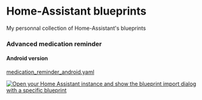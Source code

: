# Home-Assistant blueprints

My personnal collection of Home-Assistant's blueprints

### Advanced medication reminder
#### Android version

[medication_reminder_android.yaml](https://raw.githubusercontent.com/jlevangi/hass-blueprints/refs/heads/main/blueprints/medication_reminder_android.yaml)

[![Open your Home Assistant instance and show the blueprint import dialog with a specific blueprint](https://my.home-assistant.io/badges/blueprint_import.svg)](https://my.home-assistant.io/redirect/blueprint_import/?blueprint_url=https://raw.githubusercontent.com/jlevangi/hass-blueprints/refs/heads/main/blueprints/medication_reminder_android.yaml)
